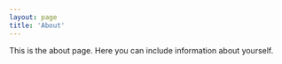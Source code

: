 ```yaml
---
layout: page
title: 'About'
---
```


This is the about page. Here you can include information about yourself.
